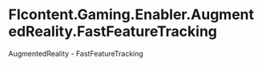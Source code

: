 FIcontent.Gaming.Enabler.AugmentedReality.FastFeatureTracking
=============================================================

AugmentedReality - FastFeatureTracking
